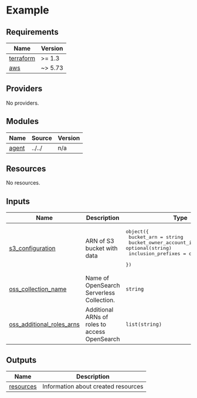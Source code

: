 # Example

<!-- BEGINNING OF PRE-COMMIT-TERRAFORM DOCS HOOK -->
## Requirements

| Name | Version |
|------|---------|
| <a name="requirement_terraform"></a> [terraform](#requirement\_terraform) | >= 1.3 |
| <a name="requirement_aws"></a> [aws](#requirement\_aws) | ~> 5.73 |

## Providers

No providers.

## Modules

| Name | Source | Version |
|------|--------|---------|
| <a name="module_agent"></a> [agent](#module\_agent) | ../../ | n/a |

## Resources

No resources.

## Inputs

| Name | Description | Type | Default | Required |
|------|-------------|------|---------|:--------:|
| <a name="input_s3_configuration"></a> [s3\_configuration](#input\_s3\_configuration) | ARN of S3 bucket with data | <pre>object({<br>    bucket_arn              = string<br>    bucket_owner_account_id = optional(string)<br>    inclusion_prefixes      = optional(string)<br>  })</pre> | n/a | yes |
| <a name="input_oss_collection_name"></a> [oss\_collection\_name](#input\_oss\_collection\_name) | Name of OpenSearch Serverless Collection. | `string` | n/a | yes |
| <a name="input_oss_additional_roles_arns"></a> [oss\_additional\_roles\_arns](#input\_oss\_additional\_roles\_arns) | Additional ARNs of roles to access OpenSearch | `list(string)` | `[]` | no |

## Outputs

| Name | Description |
|------|-------------|
| <a name="output_resources"></a> [resources](#output\_resources) | Information about created resources |

<!-- END OF PRE-COMMIT-TERRAFORM DOCS HOOK -->
